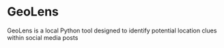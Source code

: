 # GeoLens
GeoLens is a local Python tool designed to identify potential location clues within social media posts 
